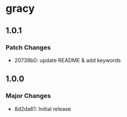 # gracy

## 1.0.1

### Patch Changes

- 20738b0: update README & add keywords

## 1.0.0

### Major Changes

- 8d2da61: Initial release
